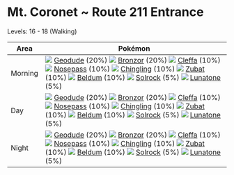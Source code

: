 # Mt. Coronet ~ Route 211 Entrance
Levels: 16 - 18 (Walking)

Area       | Pokémon
---        | ---
Morning    | ![][074]  [Geodude] (20%) ![][436]  [Bronzor] (20%) ![][173]  [Cleffa] (10%)  ![][299]  [Nosepass] (10%) ![][433]  [Chingling] (10%) ![][041]  [Zubat] (10%)  ![][374]  [Beldum] (10%) ![][338]  [Solrock] (5%) ![][337]  [Lunatone] (5%)<br>
Day        | ![][074]  [Geodude] (20%) ![][436]  [Bronzor] (20%) ![][173]  [Cleffa] (10%)  ![][299]  [Nosepass] (10%) ![][433]  [Chingling] (10%) ![][041]  [Zubat] (10%)  ![][374]  [Beldum] (10%) ![][338]  [Solrock] (5%) ![][337]  [Lunatone] (5%)<br>
Night      | ![][074]  [Geodude] (20%) ![][436]  [Bronzor] (20%) ![][173]  [Cleffa] (10%)  ![][299]  [Nosepass] (10%) ![][433]  [Chingling] (10%) ![][041]  [Zubat] (10%)  ![][374]  [Beldum] (10%) ![][338]  [Solrock] (5%) ![][337]  [Lunatone] (5%)<br>


[Zubat]: /pokemon_changes/041/
[Geodude]: /pokemon_changes/074/
[Cleffa]: /pokemon_changes/173/
[Nosepass]: /pokemon_changes/299/
[Lunatone]: /pokemon_changes/337/
[Solrock]: /pokemon_changes/338/
[Beldum]: /pokemon_changes/374/
[Chingling]: /pokemon_changes/433/
[Bronzor]: /pokemon_changes/436/
[041]: /img/pokemon/041.png
[074]: /img/pokemon/074.png
[173]: /img/pokemon/173.png
[299]: /img/pokemon/299.png
[337]: /img/pokemon/337.png
[338]: /img/pokemon/338.png
[374]: /img/pokemon/374.png
[433]: /img/pokemon/433.png
[436]: /img/pokemon/436.png
